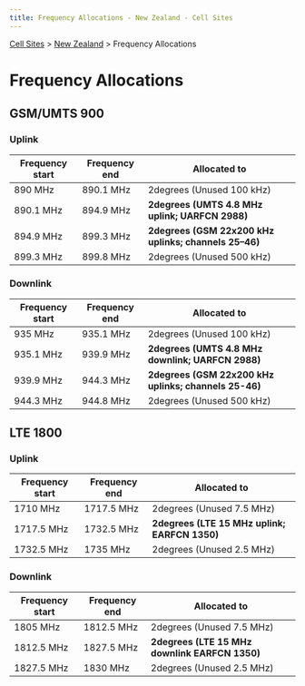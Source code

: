 ```yaml
---
title: Frequency Allocations - New Zealand - Cell Sites
---
```


[Cell Sites](../) > [New Zealand](./) > Frequency Allocations

# Frequency Allocations

## GSM/UMTS 900

### Uplink

Frequency start | Frequency end | Allocated to
--------------- | ------------- | ------------
890 MHz         | 890.1 MHz     | 2degrees (Unused 100 kHz)
890.1 MHz       | 894.9 MHz     | **2degrees (UMTS 4.8 MHz uplink; UARFCN 2988)**
894.9 MHz       | 899.3 MHz     | **2degrees (GSM 22x200 kHz uplinks; channels 25–46)**
899.3 MHz       | 899.8 MHz     | 2degrees (Unused 500 kHz)

### Downlink

Frequency start | Frequency end | Allocated to
--------------- | ------------- | ------------
935 MHz         | 935.1 MHz     | 2degrees (Unused 100 kHz)
935.1 MHz       | 939.9 MHz     | **2degrees (UMTS 4.8 MHz downlink; UARFCN 2988)**
939.9 MHz       | 944.3 MHz     | **2degrees (GSM 22x200 kHz uplinks; channels 25-46)**
944.3 MHz       | 944.8 MHz     | 2degrees (Unused 500 kHz)


## LTE 1800

### Uplink

Frequency start | Frequency end | Allocated to
--------------- | ------------- | ------------
1710 MHz        | 1717.5 MHz    | 2degrees (Unused 7.5 MHz)
1717.5 MHz      | 1732.5 MHz    | **2degrees (LTE 15 MHz uplink; EARFCN 1350)**
1732.5 MHz      | 1735 MHz      | 2degrees (Unused 2.5 MHz)

### Downlink

Frequency start | Frequency end | Allocated to
--------------- | ------------- | ------------
1805 MHz        | 1812.5 MHz    | 2degrees (Unused 7.5 MHz)
1812.5 MHz      | 1827.5 MHz    | **2degrees (LTE 15 MHz downlink EARFCN 1350)**
1827.5 MHz      | 1830 MHz      | 2degrees (Unused 2.5 MHz)

